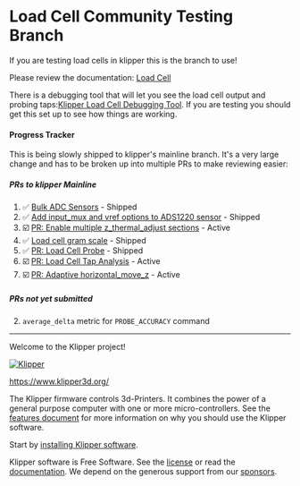# Load Cell Community Testing Branch

If you are testing load cells in klipper this is the branch to use!

Please review the documentation: [Load Cell](./docs/Load_Cell.md)

There is a debugging tool that will let you see the load cell output and probing taps:[Klipper Load Cell Debugging Tool](https://observablehq.com/@garethky/klipper-load-cell-debugging-tool). If you are testing you should get this set up to see how things are working.

#### Progress Tracker

This is being slowly shipped to klipper's mainline branch. It's a very large change and has to be broken up into multiple PRs to make reviewing easier:

##### PRs to klipper Mainline

1. ✅ [Bulk ADC Sensors](https://github.com/Klipper3d/klipper/pull/6555) - Shipped
2. ✅ [Add input_mux and vref options to ADS1220 sensor](https://github.com/Klipper3d/klipper/pull/6713) - Shipped
3. ☑️ [PR: Enable multiple z_thermal_adjust sections](https://github.com/Klipper3d/klipper/pull/6855) - Active
4. ✅ [Load cell gram scale](https://github.com/Klipper3d/klipper/pull/6729) - Shipped
5. ✅ [PR: Load Cell Probe](https://github.com/Klipper3d/klipper/pull/6871) - Shipped
6. ☑️ [PR: Load Cell Tap Analysis](https://github.com/Klipper3d/klipper/pull/) - Active
7. ☑️ [PR: Adaptive horizontal_move_z](https://github.com/Klipper3d/klipper/pull/6933]) - Active

##### PRs not yet submitted

2. `average_delta` metric for `PROBE_ACCURACY` command

---

Welcome to the Klipper project!

[![Klipper](docs/img/klipper-logo-small.png)](https://www.klipper3d.org/)

https://www.klipper3d.org/

The Klipper firmware controls 3d-Printers. It combines the power of a general purpose computer with one or more micro-controllers. See the [features document](https://www.klipper3d.org/Features.html) for more information on why you should use the Klipper software.

Start by [installing Klipper software](https://www.klipper3d.org/Installation.html).

Klipper software is Free Software. See the [license](COPYING) or read the [documentation](https://www.klipper3d.org/Overview.html). We depend on the generous support from our [sponsors](https://www.klipper3d.org/Sponsors.html).
